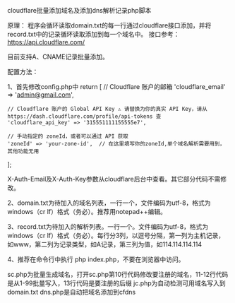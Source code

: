 cloudflare批量添加域名及添加dns解析记录php脚本

原理：
程序会循环读取domain.txt的每一行通过cloudflare接口添加，并将record.txt中的记录循环读取添加到每一个域名中。
接口参考：https://api.cloudflare.com/

目前支持A、CNAME记录批量添加。

配置方法：

1、首先修改config.php中
return [
    // Cloudflare 账户的邮箱
    'cloudflare_email' => 'admin@gmail.com',

    // Cloudflare 账户的 Global API Key ⚠️ 请替换为你的真实 API Key，请从 https://dash.cloudflare.com/profile/api-tokens 查
    'cloudflare_api_key' => '315551111155555e7',

    // 手动指定的 zoneId，或者可以通过 API 获取
    'zoneId' => 'your-zone-id',  // 在这里填写你的zoneId,单个域名解析需要用到，其他功能无用
];

X-Auth-Email及X-Auth-Key参数从cloudflare后台中查看。其它部分代码不需修改。

2、domain.txt为待加入的域名列表，一行一个，文件编码为utf-8，格式为windows（cr lf）格式（务必）。推荐用notepad++编辑。

3、record.txt为待加入的解析列表。一行一个。文件编码为utf-8，格式为windows（cr lf）格式（务必）。每行分3列，以逗号分隔，第一列为主机记录，如www，第二列为记录类型，如A记录，第三列为值，如114.114.114.114

4、推荐在命令行中执行 php index.php，不要在浏览器中访问。


sc.php为批量生成域名，打开sc.php第10行代码修改要注册的域名，11-12行代码是从1-99批量写入，13行代码是要注册的后缀
jc.php为自动检测可用域名写入到domain.txt
dns.php是自动把域名添加到cfdns
